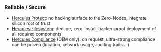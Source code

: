 ### Reliable / Secure

*   [Hercules Protect](threefold__hercules_protect.md): no hacking surface to the Zero-Nodes, integrate silicon root of trust
*   [Hercules Filesystem](threefold__hercules_filesystem.md): dedupe, zero-install, hacker-proof deployment of all required components
*   [Hercules Compliance](threefold__hercules_compliance.md) (OEM only): on request, ultra-strong compliance can be proven (location, network usage, auditing trails …)
